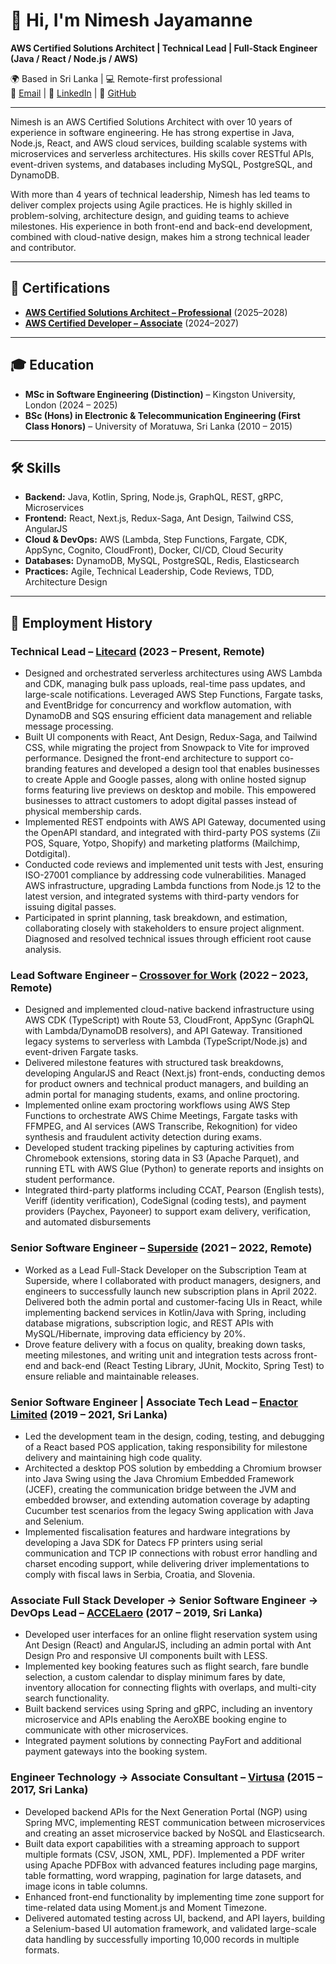 # 👋 Hi, I'm Nimesh Jayamanne

**AWS Certified Solutions Architect | Technical Lead | Full-Stack Engineer (Java / React / Node.js / AWS)**

🌍 Based in Sri Lanka | 💻 Remote-first professional  
📧 [Email](mailto:jnimeshasanka@gmail.com) | 🔗 [LinkedIn](https://linkedin.com/in/nimesh-jayamanne-85623078) | 🐙 [GitHub](https://github.com/JNimesh)

---
Nimesh is an AWS Certified Solutions Architect with over 10 years of experience in software engineering. He has strong
expertise in Java, Node.js, React, and AWS cloud services, building scalable systems with microservices and serverless
architectures. His skills cover RESTful APIs, event-driven systems, and databases including MySQL, PostgreSQL, and
DynamoDB.

With more than 4 years of technical leadership, Nimesh has led teams to deliver complex projects using Agile practices. He is
highly skilled in problem-solving, architecture design, and guiding teams to achieve milestones. His experience in both
front-end and back-end development, combined with cloud-native design, makes him a strong technical leader and
contributor.

---

## 🏅 Certifications
- [**AWS Certified Solutions Architect – Professional**](https://www.credly.com/badges/a9f440d1-ffbc-42ad-8a5a-afb980e53104/linked_in_profile) (2025–2028)  
- [**AWS Certified Developer – Associate**](https://www.credly.com/badges/e47be4aa-8933-4def-96e6-72b32da57705) (2024–2027)  

---

## 🎓 Education
- **MSc in Software Engineering (Distinction)** – Kingston University, London (2024 – 2025)  
- **BSc (Hons) in Electronic & Telecommunication Engineering (First Class Honors)** – University of Moratuwa, Sri Lanka (2010 – 2015)  

---

## 🛠️ Skills

- **Backend:** Java, Kotlin, Spring, Node.js, GraphQL, REST, gRPC, Microservices  
- **Frontend:** React, Next.js, Redux-Saga, Ant Design, Tailwind CSS, AngularJS  
- **Cloud & DevOps:** AWS (Lambda, Step Functions, Fargate, CDK, AppSync, Cognito, CloudFront), Docker, CI/CD, Cloud Security  
- **Databases:** DynamoDB, MySQL, PostgreSQL, Redis, Elasticsearch  
- **Practices:** Agile, Technical Leadership, Code Reviews, TDD, Architecture Design

---

## 💼 Employment History

### **Technical Lead – [Litecard](https://litecard.com.au/)** (2023 – Present, Remote)
- Designed and orchestrated serverless architectures using AWS Lambda and CDK, managing bulk pass uploads, real-time
pass updates, and large-scale notifications. Leveraged AWS Step Functions, Fargate tasks, and EventBridge for
concurrency and workflow automation, with DynamoDB and SQS ensuring efficient data management and reliable
message processing.
- Built UI components with React, Ant Design, Redux-Saga, and Tailwind CSS, while migrating the project from Snowpack to
Vite for improved performance. Designed the front-end architecture to support co-branding features and developed a
design tool that enables businesses to create Apple and Google passes, along with online hosted signup forms featuring
live previews on desktop and mobile. This empowered businesses to attract customers to adopt digital passes instead of
physical membership cards.
- Implemented REST endpoints with AWS API Gateway, documented using the OpenAPI standard, and integrated with
third-party POS systems (Zii POS, Square, Yotpo, Shopify) and marketing platforms (Mailchimp, Dotdigital).
- Conducted code reviews and implemented unit tests with Jest, ensuring ISO-27001 compliance by addressing code
vulnerabilities. Managed AWS infrastructure, upgrading Lambda functions from Node.js 12 to the latest version, and
integrated systems with third-party vendors for issuing digital passes.
- Participated in sprint planning, task breakdown, and estimation, collaborating closely with stakeholders to ensure project
alignment. Diagnosed and resolved technical issues through efficient root cause analysis.

### **Lead Software Engineer – [Crossover for Work](https://www.crossover.com/)** (2022 – 2023, Remote)
- Designed and implemented cloud-native backend infrastructure using AWS CDK (TypeScript) with Route 53, CloudFront,
AppSync (GraphQL with Lambda/DynamoDB resolvers), and API Gateway. Transitioned legacy systems to serverless with
Lambda (TypeScript/Node.js) and event-driven Fargate tasks.
- Delivered milestone features with structured task breakdowns, developing AngularJS and React (Next.js) front-ends,
conducting demos for product owners and technical product managers, and building an admin portal for managing
students, exams, and online proctoring.
- Implemented online exam proctoring workflows using AWS Step Functions to orchestrate AWS Chime Meetings, Fargate
tasks with FFMPEG, and AI services (AWS Transcribe, Rekognition) for video synthesis and fraudulent activity detection
during exams.
- Developed student tracking pipelines by capturing activities from Chromebook extensions, storing data in S3 (Apache
Parquet), and running ETL with AWS Glue (Python) to generate reports and insights on student performance.
- Integrated third-party platforms including CCAT, Pearson (English tests), Veriff (identity verification), CodeSignal (coding
tests), and payment providers (Paychex, Payoneer) to support exam delivery, verification, and automated disbursements  

### **Senior Software Engineer – [Superside](https://www.superside.com/)** (2021 – 2022, Remote)  
- Worked as a Lead Full-Stack Developer on the Subscription Team at Superside, where I collaborated with product
managers, designers, and engineers to successfully launch new subscription plans in April 2022. Delivered both the admin
portal and customer-facing UIs in React, while implementing backend services in Kotlin/Java with Spring, including
database migrations, subscription logic, and REST APIs with MySQL/Hibernate, improving data efficiency by 20%.
- Drove feature delivery with a focus on quality, breaking down tasks, meeting milestones, and writing unit and integration
tests across front-end and back-end (React Testing Library, JUnit, Mockito, Spring Test) to ensure reliable and
maintainable releases.

### **Senior Software Engineer | Associate Tech Lead – [Enactor Limited](https://enactor.co/)** (2019 – 2021, Sri Lanka)  
- Led the development team in the design, coding, testing, and debugging of a React based POS application, taking
responsibility for milestone delivery and maintaining high code quality.
- Architected a desktop POS solution by embedding a Chromium browser into Java Swing using the Java Chromium
Embedded Framework (JCEF), creating the communication bridge between the JVM and embedded browser, and
extending automation coverage by adapting Cucumber test scenarios from the legacy Swing application with Java and
Selenium.
- Implemented fiscalisation features and hardware integrations by developing a Java SDK for Datecs FP printers using
serial communication and TCP IP connections with robust error handling and charset encoding support, while delivering
driver implementations to comply with fiscal laws in Serbia, Croatia, and Slovenia. 

### **Associate Full Stack Developer → Senior Software Engineer → DevOps Lead – [ACCELaero](https://isa.ae/)** (2017 – 2019, Sri Lanka)  
- Developed user interfaces for an online flight reservation system using Ant Design (React) and AngularJS, including an
admin portal with Ant Design Pro and responsive UI components built with LESS.
- Implemented key booking features such as flight search, fare bundle selection, a custom calendar to display minimum
fares by date, inventory allocation for connecting flights with overlaps, and multi-city search functionality.
- Built backend services using Spring and gRPC, including an inventory microservice and APIs enabling the AeroXBE
booking engine to communicate with other microservices.
- Integrated payment solutions by connecting PayFort and additional payment gateways into the booking system. 

### **Engineer Technology → Associate Consultant – [Virtusa](https://www.virtusa.com/)** (2015 – 2017, Sri Lanka)  
- Developed backend APIs for the Next Generation Portal (NGP) using Spring MVC, implementing REST communication
between microservices and creating an asset microservice backed by NoSQL and Elasticsearch.
- Built data export capabilities with a streaming approach to support multiple formats (CSV, JSON, XML, PDF). Implemented
a PDF writer using Apache PDFBox with advanced features including page margins, table formatting, word wrapping,
pagination for large datasets, and image icons in table columns.
- Enhanced front-end functionality by implementing time zone support for time-related data using Moment.js and Moment
Timezone.
- Delivered automated testing across UI, backend, and API layers, building a Selenium-based UI automation framework,
and validated large-scale data handling by successfully importing 10,000 records in multiple formats.

